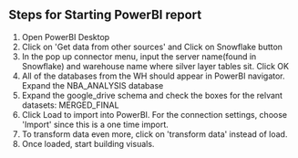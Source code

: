 
## Steps for Starting PowerBI report

1. Open PowerBI Desktop
2. Click on 'Get data from other sources' and Click on Snowflake button
3. In the pop up connector menu, input the server name(found in Snowflake) and warehouse name where silver layer tables sit. Click OK
4. All of the databases from the WH should appear in PowerBI navigator. Expand the NBA_ANALYSIS database
5. Expand the google_drive schema and check the boxes for the relvant datasets: MERGED_FINAL
6. Click Load to import into PowerBI. For the connection settings, choose 'Import' since this is a one time import.
7. To transform data even more, click on 'transform data' instead of load.
8. Once loaded, start building visuals. 
